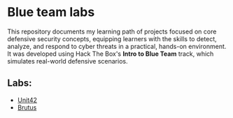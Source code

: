 # Blue team labs

This repository documents my learning path of projects focused on core defensive security concepts, equipping learners with the skills to detect, analyze, and respond to cyber threats in a practical, hands-on environment.  
It was developed using Hack The Box's **Intro to Blue Team** track, which simulates real-world defensive scenarios.

## Labs:

- [Unit42](./unit42/unit42.md)
- [Brutus](./brutus/brutus.md)